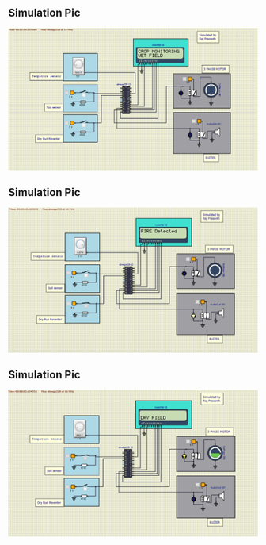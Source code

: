 ## Simulation Pic
 ![crop monitor system](https://github.com/rajprasanth27k/M2-EmbSys/blob/ac0ce7fa6fb8a9165648c8be30ac7968bcda6686/Project/8_Output/crop%20monitor%20system.PNG)

## Simulation Pic
 ![fire dected](https://github.com/rajprasanth27k/M2-EmbSys/blob/ac0ce7fa6fb8a9165648c8be30ac7968bcda6686/Project/8_Output/fire%20dected.PNG)
 
 ## Simulation Pic
 ![dry feild](https://github.com/rajprasanth27k/M2-EmbSys/blob/ac0ce7fa6fb8a9165648c8be30ac7968bcda6686/Project/8_Output/dry%20feild.PNG)
